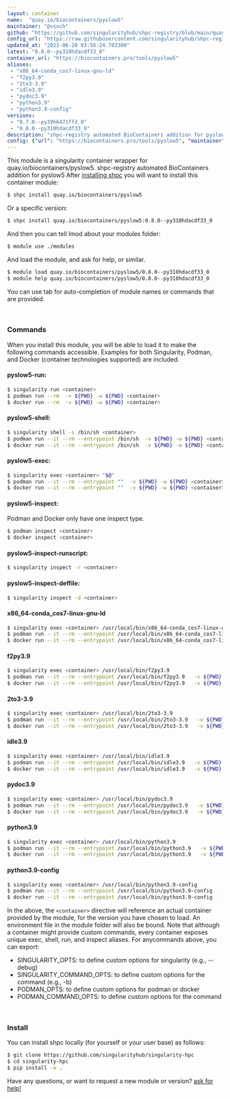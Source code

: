 ```yaml
---
layout: container
name:  "quay.io/biocontainers/pyslow5"
maintainer: "@vsoch"
github: "https://github.com/singularityhub/shpc-registry/blob/main/quay.io/biocontainers/pyslow5/container.yaml"
config_url: "https://raw.githubusercontent.com/singularityhub/shpc-registry/main/quay.io/biocontainers/pyslow5/container.yaml"
updated_at: "2023-06-28 03:56:24.703300"
latest: "0.8.0--py310hdacdf33_0"
container_url: "https://biocontainers.pro/tools/pyslow5"
aliases:
 - "x86_64-conda_cos7-linux-gnu-ld"
 - "f2py3.9"
 - "2to3-3.9"
 - "idle3.9"
 - "pydoc3.9"
 - "python3.9"
 - "python3.9-config"
versions:
 - "0.7.0--py39h6471ffd_0"
 - "0.8.0--py310hdacdf33_0"
description: "shpc-registry automated BioContainers addition for pyslow5"
config: {"url": "https://biocontainers.pro/tools/pyslow5", "maintainer": "@vsoch", "description": "shpc-registry automated BioContainers addition for pyslow5", "latest": {"0.8.0--py310hdacdf33_0": "sha256:0a6f5e20e390c6c44c5a43e0668e352d6b0a070be5481cbd9ac8a37c4452525d"}, "tags": {"0.7.0--py39h6471ffd_0": "sha256:e898c7978c38db51683ec354a8723040cef681c64f6e1f852978963e09eb86e7", "0.8.0--py310hdacdf33_0": "sha256:0a6f5e20e390c6c44c5a43e0668e352d6b0a070be5481cbd9ac8a37c4452525d"}, "docker": "quay.io/biocontainers/pyslow5", "aliases": {"x86_64-conda_cos7-linux-gnu-ld": "/usr/local/bin/x86_64-conda_cos7-linux-gnu-ld", "f2py3.9": "/usr/local/bin/f2py3.9", "2to3-3.9": "/usr/local/bin/2to3-3.9", "idle3.9": "/usr/local/bin/idle3.9", "pydoc3.9": "/usr/local/bin/pydoc3.9", "python3.9": "/usr/local/bin/python3.9", "python3.9-config": "/usr/local/bin/python3.9-config"}}
---
```


This module is a singularity container wrapper for quay.io/biocontainers/pyslow5.
shpc-registry automated BioContainers addition for pyslow5
After [installing shpc](#install) you will want to install this container module:


```bash
$ shpc install quay.io/biocontainers/pyslow5
```

Or a specific version:

```bash
$ shpc install quay.io/biocontainers/pyslow5:0.8.0--py310hdacdf33_0
```

And then you can tell lmod about your modules folder:

```bash
$ module use ./modules
```

And load the module, and ask for help, or similar.

```bash
$ module load quay.io/biocontainers/pyslow5/0.8.0--py310hdacdf33_0
$ module help quay.io/biocontainers/pyslow5/0.8.0--py310hdacdf33_0
```

You can use tab for auto-completion of module names or commands that are provided.

<br>

### Commands

When you install this module, you will be able to load it to make the following commands accessible.
Examples for both Singularity, Podman, and Docker (container technologies supported) are included.

#### pyslow5-run:

```bash
$ singularity run <container>
$ podman run --rm  -v ${PWD} -w ${PWD} <container>
$ docker run --rm  -v ${PWD} -w ${PWD} <container>
```

#### pyslow5-shell:

```bash
$ singularity shell -s /bin/sh <container>
$ podman run --it --rm --entrypoint /bin/sh  -v ${PWD} -w ${PWD} <container>
$ docker run --it --rm --entrypoint /bin/sh  -v ${PWD} -w ${PWD} <container>
```

#### pyslow5-exec:

```bash
$ singularity exec <container> "$@"
$ podman run --it --rm --entrypoint ""  -v ${PWD} -w ${PWD} <container> "$@"
$ docker run --it --rm --entrypoint ""  -v ${PWD} -w ${PWD} <container> "$@"
```

#### pyslow5-inspect:

Podman and Docker only have one inspect type.

```bash
$ podman inspect <container>
$ docker inspect <container>
```

#### pyslow5-inspect-runscript:

```bash
$ singularity inspect -r <container>
```

#### pyslow5-inspect-deffile:

```bash
$ singularity inspect -d <container>
```


#### x86_64-conda_cos7-linux-gnu-ld

```bash
$ singularity exec <container> /usr/local/bin/x86_64-conda_cos7-linux-gnu-ld
$ podman run --it --rm --entrypoint /usr/local/bin/x86_64-conda_cos7-linux-gnu-ld   -v ${PWD} -w ${PWD} <container> -c " $@"
$ docker run --it --rm --entrypoint /usr/local/bin/x86_64-conda_cos7-linux-gnu-ld   -v ${PWD} -w ${PWD} <container> -c " $@"
```


#### f2py3.9

```bash
$ singularity exec <container> /usr/local/bin/f2py3.9
$ podman run --it --rm --entrypoint /usr/local/bin/f2py3.9   -v ${PWD} -w ${PWD} <container> -c " $@"
$ docker run --it --rm --entrypoint /usr/local/bin/f2py3.9   -v ${PWD} -w ${PWD} <container> -c " $@"
```


#### 2to3-3.9

```bash
$ singularity exec <container> /usr/local/bin/2to3-3.9
$ podman run --it --rm --entrypoint /usr/local/bin/2to3-3.9   -v ${PWD} -w ${PWD} <container> -c " $@"
$ docker run --it --rm --entrypoint /usr/local/bin/2to3-3.9   -v ${PWD} -w ${PWD} <container> -c " $@"
```


#### idle3.9

```bash
$ singularity exec <container> /usr/local/bin/idle3.9
$ podman run --it --rm --entrypoint /usr/local/bin/idle3.9   -v ${PWD} -w ${PWD} <container> -c " $@"
$ docker run --it --rm --entrypoint /usr/local/bin/idle3.9   -v ${PWD} -w ${PWD} <container> -c " $@"
```


#### pydoc3.9

```bash
$ singularity exec <container> /usr/local/bin/pydoc3.9
$ podman run --it --rm --entrypoint /usr/local/bin/pydoc3.9   -v ${PWD} -w ${PWD} <container> -c " $@"
$ docker run --it --rm --entrypoint /usr/local/bin/pydoc3.9   -v ${PWD} -w ${PWD} <container> -c " $@"
```


#### python3.9

```bash
$ singularity exec <container> /usr/local/bin/python3.9
$ podman run --it --rm --entrypoint /usr/local/bin/python3.9   -v ${PWD} -w ${PWD} <container> -c " $@"
$ docker run --it --rm --entrypoint /usr/local/bin/python3.9   -v ${PWD} -w ${PWD} <container> -c " $@"
```


#### python3.9-config

```bash
$ singularity exec <container> /usr/local/bin/python3.9-config
$ podman run --it --rm --entrypoint /usr/local/bin/python3.9-config   -v ${PWD} -w ${PWD} <container> -c " $@"
$ docker run --it --rm --entrypoint /usr/local/bin/python3.9-config   -v ${PWD} -w ${PWD} <container> -c " $@"
```



In the above, the `<container>` directive will reference an actual container provided
by the module, for the version you have chosen to load. An environment file in the
module folder will also be bound. Note that although a container
might provide custom commands, every container exposes unique exec, shell, run, and
inspect aliases. For anycommands above, you can export:

 - SINGULARITY_OPTS: to define custom options for singularity (e.g., --debug)
 - SINGULARITY_COMMAND_OPTS: to define custom options for the command (e.g., -b)
 - PODMAN_OPTS: to define custom options for podman or docker
 - PODMAN_COMMAND_OPTS: to define custom options for the command

<br>

### Install

You can install shpc locally (for yourself or your user base) as follows:

```bash
$ git clone https://github.com/singularityhub/singularity-hpc
$ cd singularity-hpc
$ pip install -e .
```

Have any questions, or want to request a new module or version? [ask for help!](https://github.com/singularityhub/singularity-hpc/issues)